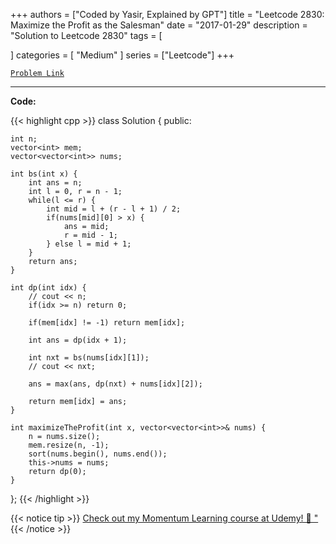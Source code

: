
+++
authors = ["Coded by Yasir, Explained by GPT"]
title = "Leetcode 2830: Maximize the Profit as the Salesman"
date = "2017-01-29"
description = "Solution to Leetcode 2830"
tags = [
    
]
categories = [
    "Medium"
]
series = ["Leetcode"]
+++



[`Problem Link`](https://leetcode.com/problems/maximize-the-profit-as-the-salesman/description/)

---

**Code:**

{{< highlight cpp >}}
class Solution {
public:
    
    int n;
    vector<int> mem;
    vector<vector<int>> nums;
    
    int bs(int x) {
        int ans = n;
        int l = 0, r = n - 1;
        while(l <= r) {
            int mid = l + (r - l + 1) / 2;
            if(nums[mid][0] > x) {
                ans = mid;
                r = mid - 1;
            } else l = mid + 1;
        }
        return ans;
    }
    
    int dp(int idx) {
        // cout << n;
        if(idx >= n) return 0;
        
        if(mem[idx] != -1) return mem[idx];
        
        int ans = dp(idx + 1);
        
        int nxt = bs(nums[idx][1]);
        // cout << nxt;

        ans = max(ans, dp(nxt) + nums[idx][2]);
        
        return mem[idx] = ans;
    }
    
    int maximizeTheProfit(int x, vector<vector<int>>& nums) {
        n = nums.size();
        mem.resize(n, -1);
        sort(nums.begin(), nums.end());
        this->nums = nums;
        return dp(0);
    }
};
{{< /highlight >}}



{{< notice tip >}}
[Check out my Momentum Learning course at Udemy! 🚀 "](https://www.udemy.com/course/blind-75-the-data-structures-and-algorithms-essentials/)
{{< /notice >}}

